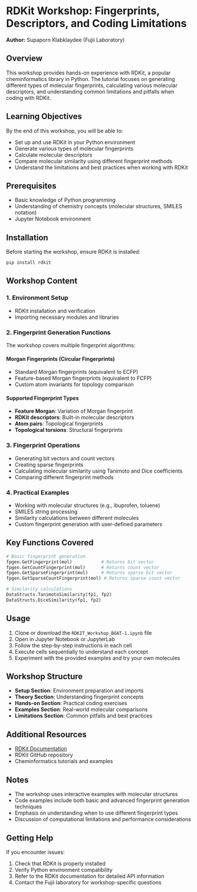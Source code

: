 # RDKit Workshop: Fingerprints, Descriptors, and Coding Limitations

**Author:** Supaporn Klabklaydee (Fujii Laboratory)

## Overview

This workshop provides hands-on experience with RDKit, a popular cheminformatics library in Python. The tutorial focuses on generating different types of molecular fingerprints, calculating various molecular descriptors, and understanding common limitations and pitfalls when coding with RDKit.

## Learning Objectives

By the end of this workshop, you will be able to:

- Set up and use RDKit in your Python environment
- Generate various types of molecular fingerprints
- Calculate molecular descriptors
- Compare molecular similarity using different fingerprint methods
- Understand the limitations and best practices when working with RDKit

## Prerequisites

- Basic knowledge of Python programming
- Understanding of chemistry concepts (molecular structures, SMILES notation)
- Jupyter Notebook environment

## Installation

Before starting the workshop, ensure RDKit is installed:

```bash
pip install rdkit
```

## Workshop Content

### 1. Environment Setup
- RDKit installation and verification
- Importing necessary modules and libraries

### 2. Fingerprint Generation Functions
The workshop covers multiple fingerprint algorithms:

#### Morgan Fingerprints (Circular Fingerprints)
- Standard Morgan fingerprints (equivalent to ECFP)
- Feature-based Morgan fingerprints (equivalent to FCFP)
- Custom atom invariants for topology comparison

#### Supported Fingerprint Types
- **Feature Morgan**: Variation of Morgan fingerprint
- **RDKit descriptors**: Built-in molecular descriptors
- **Atom pairs**: Topological fingerprints
- **Topological torsions**: Structural fingerprints

### 3. Fingerprint Operations
- Generating bit vectors and count vectors
- Creating sparse fingerprints
- Calculating molecular similarity using Tanimoto and Dice coefficients
- Comparing different fingerprint methods

### 4. Practical Examples
- Working with molecular structures (e.g., ibuprofen, toluene)
- SMILES string processing
- Similarity calculations between different molecules
- Custom fingerprint generation with user-defined parameters

## Key Functions Covered

```python
# Basic fingerprint generation
fpgen.GetFingerprint(mol)           # Returns bit vector
fpgen.GetCountFingerprint(mol)      # Returns count vector  
fpgen.GetSparseFingerprint(mol)     # Returns sparse bit vector
fpgen.GetSparseCountFingerprint(mol) # Returns sparse count vector

# Similarity calculations
DataStructs.TanimotoSimilarity(fp1, fp2)
DataStructs.DiceSimilarity(fp1, fp2)
```

## Usage

1. Clone or download the `RDKIT_Workshop_BOAT-1.ipynb` file
2. Open in Jupyter Notebook or JupyterLab
3. Follow the step-by-step instructions in each cell
4. Execute cells sequentially to understand each concept
5. Experiment with the provided examples and try your own molecules

## Workshop Structure

- **Setup Section**: Environment preparation and imports
- **Theory Section**: Understanding fingerprint concepts
- **Hands-on Section**: Practical coding exercises
- **Examples Section**: Real-world molecular comparisons
- **Limitations Section**: Common pitfalls and best practices

## Additional Resources

- [RDKit Documentation](https://www.rdkit.org/docs/)
- RDKit GitHub repository
- Cheminformatics tutorials and examples

## Notes

- The workshop uses interactive examples with molecular structures
- Code examples include both basic and advanced fingerprint generation techniques
- Emphasis on understanding when to use different fingerprint types
- Discussion of computational limitations and performance considerations

## Getting Help

If you encounter issues:
1. Check that RDKit is properly installed
2. Verify Python environment compatibility
3. Refer to the RDKit documentation for detailed API information
4. Contact the Fujii laboratory for workshop-specific questions
